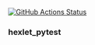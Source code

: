 [![GitHub Actions Status](https://github.com/FoggySmile/hexlet_pytest/actions/workflows/github-actions-demo.yml/badge.svg)](https://github.com/FoggySmile/hexlet_pytest/actions)

### hexlet_pytest
